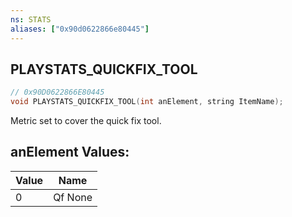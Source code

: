 ```yaml
---
ns: STATS
aliases: ["0x90d0622866e80445"]
---
```

## PLAYSTATS_QUICKFIX_TOOL

```c
// 0x90D0622866E80445
void PLAYSTATS_QUICKFIX_TOOL(int anElement, string ItemName);
```

Metric set to cover the quick fix tool.

## anElement Values:
| Value | Name |
| --- | --- |
| 0 | Qf None |

